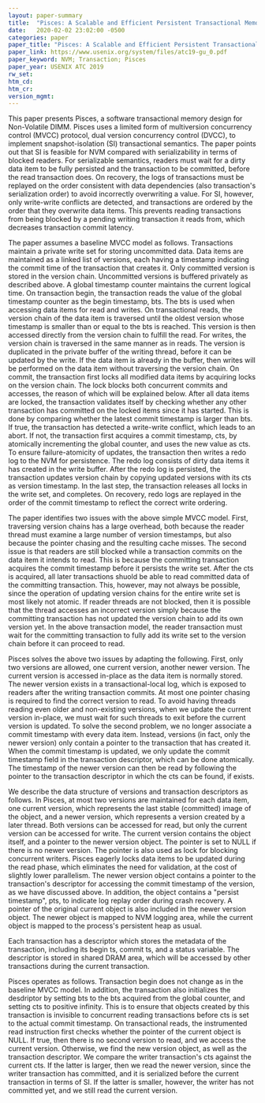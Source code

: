 ```yaml
---
layout: paper-summary
title:  "Pisces: A Scalable and Efficient Persistent Transactional Memory"
date:   2020-02-02 23:02:00 -0500
categories: paper
paper_title: "Pisces: A Scalable and Efficient Persistent Transactional Memory"
paper_link: https://www.usenix.org/system/files/atc19-gu_0.pdf
paper_keyword: NVM; Transaction; Pisces
paper_year: USENIX ATC 2019
rw_set:
htm_cd:
htm_cr:
version_mgmt:
---
```


This paper presents Pisces, a software transactional memory design for Non-Volatile DIMM. Pisces uses a limited form
of multiversion concurrency control (MVCC) protocol, dual version concurrency control (DVCC), to implement snapshot-isolation
(SI) transactional semantics. The paper points out that SI is feasible for NVM compared with serializability in terms of 
blocked readers. For serializable semantics, readers must wait for a dirty data item to be fully persisted and the transaction 
to be committed, before the read transaction does. On recovery, the logs of transactions must be replayed on the order 
consistent with data dependencies (also transaction's serialization order) to avoid incorrectly overwriting a value. 
For SI, however, only write-write conflicts are detected, and transactions are ordered by the order that they overwrite
data items. This prevents reading transactions from being blocked by a pending writing transaction it reads from, which
decreases transaction commit latency.

The paper assumes a baseline MVCC model as follows. Transactions maintain a private write set for storing uncommitted data.
Data items are maintained as a linked list of versions, each having a timestamp indicating the commit time of the transaction
that creates it. Only committed version is stored in the version chain. Uncommitted versions is buffered privately as described
above. A global timestamp counter maintains the current logical time. On transaction begin, the transaction reads the value 
of the global timestamp counter as the begin timestamp, bts. The bts is used when accessing data items for read and writes. 
On transactional reads, the version chain of the data item is traversed until the oldest version whose timestamp is smaller than
or equal to the bts is reached. This version is then accessed directly from the version chain to fulfill the read. For writes,
the version chain is traversed in the same manner as in reads. The version is duplicated in the private buffer of the writing
thread, before it can be updated by the write. If the data item is already in the buffer, then writes will be performed
on the data item without traversing the version chain. On commit, the transaction first locks all modified data items by
acquiring locks on the version chain. The lock blocks both concurrent commits and accesses, the reason of which will be 
explained below. After all data items are locked, the transaction validates itself by checking whether any other transaction
has committed on the locked items since it has started. This is done by comparing whether the latest commit timestamp
is larger than bts. If true, the transaction has detected a write-write conflict, which leads to an abort. If not, the 
transaction first acquires a commit timestamp, cts, by atomically incrementing the global counter, and uses the new value 
as cts. To ensure failure-atomicity of updates, the transaction then writes a redo log to the NVM for persistence. The 
redo log consists of dirty data items it has created in the write buffer. After the redo log is persisted, the transaction
updates version chain by copying updated versions with its cts as version timestamp. In the last step, the transaction
releases all locks in the write set, and completes. On recovery, redo logs are replayed in the order of the commit timestamp
to reflect the correct write ordering.

The paper identifies two issues with the above simple MVCC model. First, traversing version chains has a large overhead,
both because the reader thread must examine a large number of version timestamps, but also because the pointer chasing 
and the resulting cache misses. The second issue is that readers are still blocked while a transaction commits on the 
data item it intends to read. This is because the committing transaction acquires the commit timestamp before it persists
the write set. After the cts is acquired, all later transactions shuold be able to read committed data of the committing 
transaction. This, however, may not always be possible, since the operation of updating version chains for the entire 
write set is most likely not atomic. If reader threads are not blocked, then it is possible that the thread accesses
an incorrect version simply because the committing transaction has not updated the version chain to add its own version 
yet. In the above transaction model, the reader transaction must wait for the committing transaction to fully add its 
write set to the version chain before it can proceed to read.

Pisces solves the above two issues by adapting the following. First, only two versions are allowed, one current version,
another newer version. The current version is accessed in-place as the data item is normally stored. The newer version exists
in a transactional-local log, which is exposed to readers after the writing transaction commits. At most one pointer chasing
is required to find the correct version to read. To avoid having threads reading even older and non-existing versions,
when we update the current version in-place, we must wait for such threads to exit before the current version is updated.
To solve the second problem, we no longer associate a commit timestamp with every data item. Instead, versions (in fact,
only the newer version) only contain a pointer to the transaction that has created it. When the commit timestamp is updated,
we only update the commit timestamp field in the transaction descriptor, which can be done atomically. The timestamp of 
the newer version can then be read by following the pointer to the transaction descriptor in which the cts can be found, 
if exists.

We describe the data structure of versions and transaction descriptors as follows. In Pisces, at most two versions are 
maintained for each data item, one current version, which represents the last stable (committed) image of the object, and 
a newer version, which represents a version created by a later thread. Both versions can be accessed for read, but only
the current version can be accessed for write. The current version contains the object itself, and a pointer to the newer
version object. The pointer is set to NULL if there is no newer version. The pointer is also used as lock for blocking
concurrent writers. Pisces eagerly locks data items to be updated during the read phase, which eliminates the need for 
validation, at the cost of slightly lower parallelism. The newer version object contains a pointer to the transaction's
descriptor for accessing the commit timestamp of the version, as we have discussed above. In addition, the object contains
a "persist timestamp", pts, to indicate log replay order during crash recovery. A pointer of the original current object 
is also included in the newer version object. The newer object is mapped to NVM logging area, while the current object
is mapped to the process's persistent heap as usual.

Each transaction has a descriptor which stores the metadata of the transaction, including its begin ts, commit ts, and a 
status variable. The descriptor is stored in shared DRAM area, which will be accessed by other transactions during the 
current transaction.

Pisces operates as follows. Transaction begin does not change as in the baseline MVCC model. In addition, the transaction
also initializes the desdriptor by setting bts to the bts acquired from the global counter, and setting cts to positive 
infinity. This is to ensure that objects created by this transaction is invisible to concurrent reading transactions before
cts is set to the actual commit timestamp. On transactional reads, the instrumented read instruction first checks whether 
the pointer of the current object is NULL. If true, then there is no second version to read, and we access the current version.
Otherwise, we find the new version object, as well as the transaction descriptor. We compare the writer transaction's cts
against the current cts. If the latter is larger, then we read the newer version, since the writer transaction has committed,
and it is serialized before the current transaction in terms of SI. If the latter is smaller, however, the writer has not
committed yet, and we still read the current version.
